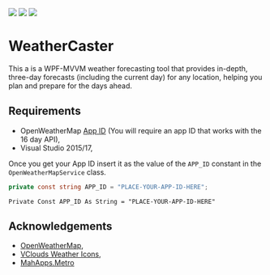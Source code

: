 ![](https://img.shields.io/packagist/dt/Verdancy/WeatherCaster.svg) ![](https://img.shields.io/github/last-commit/Verdancy/WeatherCaster.svg) ![](https://img.shields.io/github/license/Verdancy/WeatherCaster.svg)

# WeatherCaster

This a is a WPF-MVVM weather forecasting tool that provides in-depth, three-day forecasts (including the current day) for any location, helping you plan and prepare for the days ahead.


## Requirements
- OpenWeatherMap [App ID](http://openweathermap.org/appid) (You will require an app ID that works with the 16 day API),
- Visual Studio 2015/17,

Once you get your App ID insert it as the value of the `APP_ID` constant in the `OpenWeatherMapService` class.
```csharp
private const string APP_ID = "PLACE-YOUR-APP-ID-HERE";
```

```vb.net
Private Const APP_ID As String = "PLACE-YOUR-APP-ID-HERE"
```

## Acknowledgements
- [OpenWeatherMap](http://openweathermap.org),
- [VClouds Weather Icons](https://vclouds.deviantart.com/art/VClouds-Weather-Icons-179152045),
- [MahApps.Metro](https://github.com/MahApps/MahApps.Metro)



